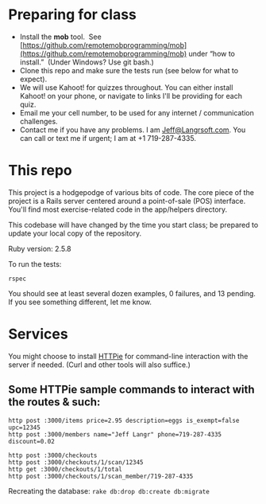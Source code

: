# Preparing for class

* Install the **mob** tool.  See [https://github.com/remotemobprogramming/mob](https://github.com/remotemobprogramming/mob) under “how to install.”  (Under Windows? Use git bash.)
* Clone this repo and make sure the tests run (see below for what to expect).
* We will use Kahoot! for quizzes throughout. You can either install Kahoot! on your phone, or navigate to links I'll be providing for each quiz.
* Email me your cell number, to be used for any internet / communication challenges.
* Contact me if you have any problems. I am Jeff@Langrsoft.com. You can call or text me if urgent; I am at +1 719-287-4335.

# This repo

This project is a hodgepodge of various bits of code. The core piece of the project is a Rails server centered around a point-of-sale (POS) interface. You'll find most exercise-related code in the app/helpers directory.

This codebase will have changed by the time you start class; be prepared to update your local copy of the repository.

Ruby version: 2.5.8

To run the tests:
```
rspec
```
You should see at least several dozen examples, 0 failures, and 13 pending. If you see something different, let me know.

# Services

You might choose to install [HTTPie](https://httpie.io) for command-line interaction with the server if needed. (Curl and other tools will also suffice.)

## Some HTTPie sample commands to interact with the routes & such:

```
http post :3000/items price=2.95 description=eggs is_exempt=false upc=12345
http post :3000/members name="Jeff Langr" phone=719-287-4335 discount=0.02

http post :3000/checkouts
http post :3000/checkouts/1/scan/12345
http get :3000/checkouts/1/total
http post :3000/checkouts/1/scan_member/719-287-4335
```

Recreating the database: 
```rake db:drop db:create db:migrate```
